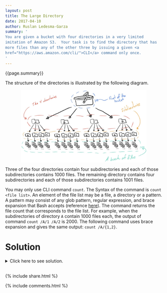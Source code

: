 ```yaml
---
layout: post
title: The Large Directory
date: 2017-04-10
author: Ruslan Ledesma-Garza
summary: '
You are given a bucket with four directories in a very limited
imitation of Amazon S3.  Your task is to find the directory that has
more files than any of the other three by issuing a given <a
href="https://aws.amazon.com/cli/">CLI</a> command only once.
'
---
```


{{page.summary}}

The structure of the directories is illustrated by the following
diagram.

<img src="/assets/2017.04.10.bucket-structure.jpg" alt="Bucket Structure" style="width:80%; display: block; margin-left: auto; margin-right: auto;" />

Three of the four directories contain four subdirectories and each of
those subdirectories contains 1000 files.  The remaining directory
contains four subdirectories and each of those subdirectories contains
1001 files.

You may only use CLI command `count`.  The Syntax of the command is
`count <file list>`.  An element of the file list may be a file, a
directory or a pattern.  A pattern may consist of any glob pattern,
regular expression, and brace expansion that Bash accepts (reference
[here](http://mywiki.wooledge.org/BashGuide/Patterns)). The command
returns the file count that corresponds to the file list.  For
example, when the subdirectories of directory `A` contain 1000 files
each, the output of command `count /A/1 /A/2` is 2000.  The following
command uses brace expansion and gives the same output: `count
/A/{1,2}`.


# Solution

<details>
<summary>Click here to see solution.</summary>

We compose the following command that returns a different file count
for each possible case.

{% highlight asciidoc %}
count /B/1 /C/1 /C/2 /D/1 /D/2 /D/3
{% endhighlight %}

The cases and their corresponding file count are the following.

{% highlight asciidoc %}
 Directory that has more files  |  File count
----------------------------------------------
            A                   |     6000
            B                   |     6001
            C                   |     6002
            D                   |     6003
{% endhighlight %}

By inspecting the output of a single run of the command, we determine
the directory that has more files.

</details>
<br>


{% include share.html %}

{% include comments.html %}